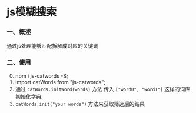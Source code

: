 # js模糊搜索

### 一、概述

通过js处理能够匹配拆解成对应的关键词

### 二、使用
0. npm i js-catwords -S;
1. import catWords from "js-catwords";
2. 通过 `catWords.initWord(words)` 方法 传入 `["word0", "word1"]` 这样的词库初始化字典;
3. `catWords.init("your words")` 方法来获取筛选后的结果